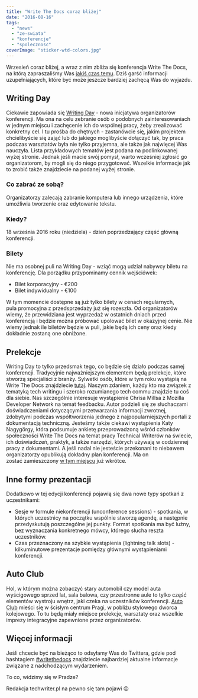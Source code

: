 ```yaml
---
title: "Write The Docs coraz bliżej"
date: "2016-08-16"
tags:
  - "news"
  - "ze-swiata"
  - "konferencje"
  - "spolecznosc"
coverImage: "sticker-wtd-colors.jpg"
---
```


Wrzesień coraz bliżej, a wraz z nim zbliża się konferencja Write The Docs, na
którą zapraszaliśmy Was
[jakiś czas temu](http://techwriter.pl/poznajcie-write-the-docs-europe/). Dziś
garść informacji uzupełniających, które być może jeszcze bardziej zachęcą Was do
wyjazdu.

## Writing Day

Ciekawie zapowiada
się [Writing Day](http://www.writethedocs.org/conf/eu/2016/writingday/) - nowa
inicjatywa organizatorów konferencji. Ma ona na celu zebranie osób o podobnych
zainteresowaniach w jednym miejscu i zachęcenie ich do wspólnej pracy, żeby
zrealizować konkretny cel. I tu prośba do chętnych - zastanówcie się, jakim
projektem chcielibyście się zająć lub do jakiego moglibyście dołączyć tak, by
praca podczas warsztatów była nie tylko przyjemna, ale także jak najwięcej Was
nauczyła. Lista przykładowych tematów jest podana na podlinkowanej wyżej
stronie. Jednak jeśli macie swój pomysł, warto wcześniej zgłosić go
organizatorom, by mogli się do niego przygotować. Wszelkie informacje jak to
zrobić także znajdziecie na podanej wyżej stronie.

### Co zabrać ze sobą?

Organizatorzy zalecają zabranie komputera lub innego urządzenia, które umożliwia
tworzenie oraz edytowanie tekstu.

### Kiedy?

18 września 2016 roku (niedziela) - dzień poprzedzający część główną
konferencji.

### Bilety

Nie ma osobnej puli na Writing Day - wziąć mogą udział nabywcy biletu na
konferencję. Dla porządku przypominamy cennik wejściówek:

- Bilet korporacyjny - €200
- Bilet indywidualny - €100

W tym momencie dostępne są już tylko bilety w cenach regularnych,
pula promocyjna z przedsprzedaży już się rozeszła. Od organizatorów wiemy, że
przewidziana jest wyprzedaż w ostatnich dniach przed konferencją i będzie można
próbować upolować bilet w okazyjnej cenie. Nie wiemy jednak ile biletów będzie w
puli, jakie będą ich ceny oraz kiedy dokładnie zostaną one obniżone.

## Prelekcje

Writing Day to tylko przedsmak tego, co będzie się działo podczas samej
konferencji. Tradycyjnie najważniejszym elementem będą prelekcje, które stworzą
specjaliści z branży. Sylwetki osób, które w tym roku wystąpią na Write The Docs
znajdziecie [tutaj](http://www.writethedocs.org/conf/eu/2016/speakers/). Naszym
zdaniem, każdy kto ma związek z tematyką tech writingu i szeroko rozumianego
tech commu znajdzie tu coś dla siebie. Nas szczególnie interesuje wystąpienie
Chrisa Millsa z Mozilla Developer Network na temat feedbacku. Autor podzieli się
ze słuchaczami doświadczeniami dotyczącymi przetwarzania informacji zwrotnej,
zdobytymi podczas współtworzenia jednego z najpopularniejszych portali z
dokumentacją techniczną. Jesteśmy także ciekawi wystąpienia Katy Nagygörgy,
która podsumuje ankietę przeprowadzoną wśród członków społeczności Write The
Docs na temat pracy Technical Writerów na świecie, ich doświadczeń, praktyk, a
także narzędzi, których używają w codziennej pracy z dokumentami. A jeśli nadal
nie jesteście przekonani to niebawem organizatorzy opublikują dokładny plan
konferencji. Ma on zostać zamieszczony
[w tym miejscu](http://www.writethedocs.org/conf/eu/2016/schedule/) już wkrótce.

## Inne formy prezentacji

Dodatkowo w tej edycji konferencji pojawią się dwa nowe typy spotkań z
uczestnikami:

- Sesje w formule niekonferencji (unconference sessions) - spotkania, w których
  uczestnicy na początku wspólnie stworzą agendę, a następnie
  przedyskutują poszczególne jej punkty. Format spotkania ma być luźny, bez
  wyznaczania konkretnego mówcy, którego słucha reszta uczestników.
- Czas przeznaczony na szybkie wystąpienia (lightning talk slots) -
  kilkuminutowe prezentacje pomiędzy głównymi wystąpieniami konferencji.

## Auto Club

Hol, w którym można zobaczyć stary automobil czy model auta wyścigowego sprzed
lat, sala balowa, czy przestronne aule to tylko część elementów wystroju wnętrz,
jaki czeka na uczestników konferencji.
[Auto Club](http://www.ganimed.cz/EN/) mieści się w ścisłym centrum Pragi, w
pobliżu stylowego dworca kolejowego. To tu będą miały miejsce prelekcje,
warsztaty oraz wszelkie imprezy integracyjne zapewnione przez organizatorów.

## Więcej informacji

Jeśli chcecie być na bieżąco to odsyłamy Was do Twittera, gdzie pod hashtagiem
[#writethedocs](https://twitter.com/hashtag/writethedocs) znajdziecie
najbardziej aktualne informacje związane z nadchodzącym wydarzeniem.

To co, widzimy się w Pradze?

Redakcja techwriter.pl na pewno się tam pojawi 😉
